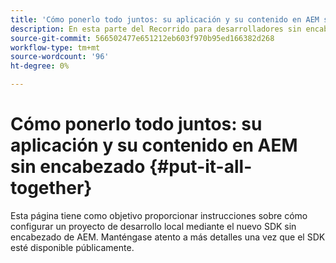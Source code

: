 ```yaml
---
title: 'Cómo ponerlo todo juntos: su aplicación y su contenido en AEM sin cabeza'
description: En esta parte del Recorrido para desarrolladores sin encabezado de AEM, aprenda a tomar su proyecto de AEM, incluidos los fragmentos de contenido, las llamadas de GraphQL, las llamadas a la API de REST y la aplicación, y prepárelo para su lanzamiento.
source-git-commit: 566502477e651212eb603f970b95ed166382d268
workflow-type: tm+mt
source-wordcount: '96'
ht-degree: 0%

---
```



# Cómo ponerlo todo juntos: su aplicación y su contenido en AEM sin encabezado {#put-it-all-together}

Esta página tiene como objetivo proporcionar instrucciones sobre cómo configurar un proyecto de desarrollo local mediante el nuevo SDK sin encabezado de AEM. Manténgase atento a más detalles una vez que el SDK esté disponible públicamente.
